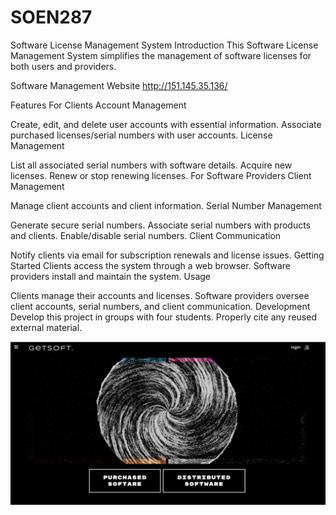 # SOEN287
Software License Management System
Introduction
This Software License Management System simplifies the management of software licenses for both users and providers.

Software Management Website
http://151.145.35.136/

Features
For Clients
Account Management

Create, edit, and delete user accounts with essential information.
Associate purchased licenses/serial numbers with user accounts.
License Management

List all associated serial numbers with software details.
Acquire new licenses.
Renew or stop renewing licenses.
For Software Providers
Client Management

Manage client accounts and client information.
Serial Number Management

Generate secure serial numbers.
Associate serial numbers with products and clients.
Enable/disable serial numbers.
Client Communication

Notify clients via email for subscription renewals and license issues.
Getting Started
Clients access the system through a web browser.
Software providers install and maintain the system.
Usage


Clients manage their accounts and licenses.
Software providers oversee client accounts, serial numbers, and client communication.
Development
Develop this project in groups with four students.
Properly cite any reused external material.

<img src="image.png">
